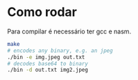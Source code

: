 # Como rodar

Para compilar é necessário ter gcc e nasm.

```bash
make
# encodes any binary, e.g. an jpeg
./bin -e img.jpeg out.txt
# decodes base64 to binary
./bin -d out.txt img2.jpeg
```


